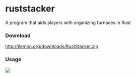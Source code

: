 # ruststacker
A program that aids players with organizing furnaces in Rust

### Download
http://jlemon.org/downloads/RustStacker.zip

### Usage
![](http://i.imgur.com/SF52V0b.png)
